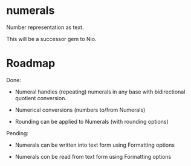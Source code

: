 numerals
========

Number representation as text.

This will be a successor gem to Nio.

Roadmap
=======

Done:

* Numeral handles (repeating) numerals in any base with bidirectional
  quotient conversion.

* Numerical conversions (numbers to/from Numerals)

* Rounding can be applied to Numerals (with rounding options)

Pending:

* Numerals can be written into text form using Formatting options

* Numerals con be read from text form using Formatting options
